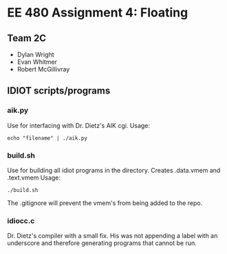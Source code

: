 # EE 480 Assignment 4: Floating
## Team 2C
* Dylan Wright
* Evan Whitmer
* Robert McGillivray
## IDIOT scripts/programs
### aik.py
Use for interfacing with Dr. Dietz's AIK cgi. Usage:

`echo "filename" | ./aik.py`

### build.sh
Use for building all idiot programs in the directory. Creates .data.vmem and
.text.vmem Usage:

`./build.sh`

The .gitignore will prevent the vmem's from being added to the repo.

### idiocc.c
Dr. Dietz's compiler with a small fix. His was not appending a label with
an underscore and therefore generating programs that cannot be run. 

